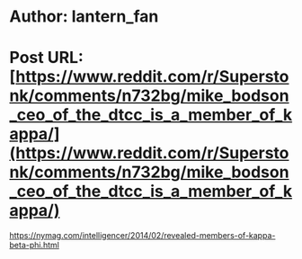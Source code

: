 # Author: lantern_fan
# Post URL: [https://www.reddit.com/r/Superstonk/comments/n732bg/mike_bodson_ceo_of_the_dtcc_is_a_member_of_kappa/](https://www.reddit.com/r/Superstonk/comments/n732bg/mike_bodson_ceo_of_the_dtcc_is_a_member_of_kappa/)


https://nymag.com/intelligencer/2014/02/revealed-members-of-kappa-beta-phi.html